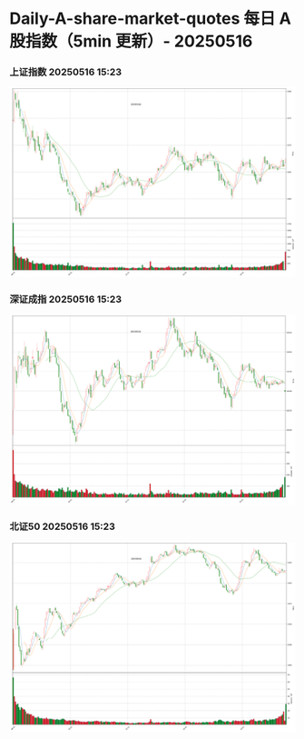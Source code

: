 
# Daily-A-share-market-quotes 每日 A 股指数（5min 更新）- 20250516

### 上证指数 20250516 15:23
![](./fig/2025/5/20250516-sh000001.png)

### 深证成指 20250516 15:23
![](./fig/2025/5/20250516-sz399001.png)

### 北证50 20250516 15:23
![](./fig/2025/5/20250516-bj899050.png)
